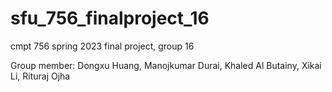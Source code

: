 # sfu_756_finalproject_16

cmpt 756 spring 2023 final project, group 16

Group member: Dongxu Huang, Manojkumar Durai, Khaled Al Butainy, Xikai Li, Rituraj Ojha

